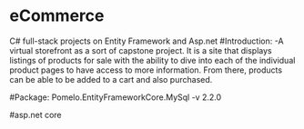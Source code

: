 # eCommerce

C# full-stack projects on Entity Framework and Asp.net
#Introduction:
-A virtual storefront as a sort of capstone project. It is a site that displays listings of products for sale with the ability to dive into each of the individual product pages to have access to more information. From there, products can be able to be added to a cart and also purchased.

#Package: Pomelo.EntityFrameworkCore.MySql -v 2.2.0 

#asp.net core
